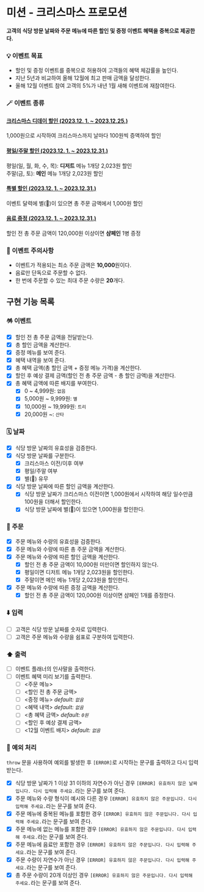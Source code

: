 # 미션 - 크리스마스 프로모션

<b>고객의 식당 방문 날짜와 주문 메뉴에 따른 할인 및 증정 이벤트 혜택을 중복으로 제공한다.</b>

### 💡 이벤트 목표

- 할인 및 증정 이벤트를 중복으로 허용하여 고객들의 혜택 체감률을 높인다.
- 지난 5년과 비교하여 올해 12월에 최고 판매 금액을 달성한다.
- 올해 12월 이벤트 참여 고객의 5%가 내년 1월 새해 이벤트에 재참여한다.

### 🪄 이벤트 종류

#### <u>크리스마스 디데이 할인 (2023.12. 1. ~ 2023.12.25.)</u>

1,000원으로 시작하여 크리스마스까지 날마다 100원씩 증액하여 할인

#### <u>평일/주말 할인 (2023.12. 1. ~ 2023.12.31.)</u>

평일(일, 월, 화, 수, 목): <b>디저트</b> 메뉴 1개당 2,023원 할인
<br />
주말(금, 토): <b>메인</b> 메뉴 1개당 2,023원 할인

#### <u>특별 할인 (2023.12. 1. ~ 2023.12.31.)</u>

이벤트 달력에 별(🌟)이 있으면 총 주문 금액에서 1,000원 할인

#### <u>음료 증정 (2023.12. 1. ~ 2023.12.31.)</u>

할인 전 총 주문 금액이 120,000원 이상이면 <b>샴페인</b> 1병 증정

### 🚨 이벤트 주의사항

- 이벤트가 적용되는 최소 주문 금액은 <b>10,000</b>원이다.
- 음료만 단독으로 주문할 수 없다.
- 한 번에 주문할 수 있는 최대 주문 수량은 <b>20</b>개다.

## 구현 기능 목록

### 🪅 이벤트

- [x] 할인 전 총 주문 금액을 전달받는다.
- [x] 총 할인 금액을 계산한다.
- [x] 증정 메뉴를 보여 준다.
- [x] 혜택 내역을 보여 준다.
- [x] 총 혜택 금액(총 할인 금액 + 증정 메뉴 가격)을 계산한다.
- [x] 할인 후 예상 결제 금액(할인 전 총 주문 금액 - 총 할인 금액)을 계산한다.
- [x] 총 혜택 금액에 따른 배지를 부여한다.
  - [x] 0 ~ 4,999원: `없음`
  - [x] 5,000원 ~ 9,999원: `별`
  - [x] 10,000원 ~ 19,999원: `트리`
  - [x] 20,000원 ~: `산타`

### 🗓️ 날짜

- [x] 식당 방문 날짜의 유효성을 검증한다.
- [x] 식당 방문 날짜를 구분한다.
  - [x] 크리스마스 이전/이후 여부
  - [x] 평일/주말 여부
  - [x] 별(🌟) 유무
- [x] 식당 방문 날짜에 따른 할인 금액을 계산한다.
  - [x] 식당 방문 날짜가 크리스마스 이전이면 1,000원에서 시작하여 해당 일수만큼 100원을 더해서 할인한다.
  - [x] 식당 방문 날짜에 별(🌟)이 있으면 1,000원을 할인한다.

### 📝 주문

- [x] 주문 메뉴와 수량의 유효성을 검증한다.
- [x] 주문 메뉴와 수량에 따른 총 주문 금액을 계산한다.
- [x] 주문 메뉴와 수량에 따른 할인 금액을 계산한다.
  - [x] 할인 전 총 주문 금액이 10,000원 미만이면 할인하지 않는다.
  - [x] 평일이면 디저트 메뉴 1개당 2,023원을 할인한다.
  - [x] 주말이면 메인 메뉴 1개당 2,023원을 할인한다.
- [x] 주문 메뉴와 수량에 따른 증정 금액을 계산한다.
  - [x] 할인 전 총 주문 금액이 120,000원 이상이면 샴페인 1개를 증정한다.

### ⬇️ 입력

- [ ] 고객은 식당 방문 날짜를 숫자로 입력한다.
- [ ] 고객은 주문 메뉴와 수량을 쉼표로 구분하여 입력한다.

### ⬆️ 출력

- [ ] 이벤트 플래너의 인사말을 출력한다.
- [ ] 이벤트 혜택 미리 보기를 출력한다.
  - [ ] <주문 메뉴>
  - [ ] <할인 전 총 주문 금액>
  - [ ] <증정 메뉴> _default: `없음`_
  - [ ] <혜택 내역> _default: `없음`_
  - [ ] <총 혜택 금액> _default: `0원`_
  - [ ] <할인 후 예상 결제 금액>
  - [ ] <12월 이벤트 배지> _default: `없음`_

### 🐛 예외 처리

`throw` 문을 사용하여 예외를 발생한 후 `[ERROR]`로 시작하는 문구를 출력하고 다시 입력받는다.

- [x] 식당 방문 날짜가 1 이상 31 이하의 자연수가 아닌 경우 `[ERROR] 유효하지 않은 날짜입니다. 다시 입력해 주세요.`라는 문구를 보여 준다.
- [x] 주문 메뉴와 수량 형식이 예시와 다른 경우 `[ERROR] 유효하지 않은 주문입니다. 다시 입력해 주세요.`라는 문구를 보여 준다.
- [x] 주문 메뉴에 중복된 메뉴를 포함한 경우 `[ERROR] 유효하지 않은 주문입니다. 다시 입력해 주세요.`라는 문구를 보여 준다.
- [x] 주문 메뉴에 없는 메뉴를 포함한 경우 `[ERROR] 유효하지 않은 주문입니다. 다시 입력해 주세요.`라는 문구를 보여 준다.
- [x] 주문 메뉴에 음료만 포함한 경우 `[ERROR] 유효하지 않은 주문입니다. 다시 입력해 주세요.`라는 문구를 보여 준다.
- [x] 주문 수량이 자연수가 아닌 경우 `[ERROR] 유효하지 않은 주문입니다. 다시 입력해 주세요.`라는 문구를 보여 준다.
- [x] 총 주문 수량이 20개 이상인 경우 `[ERROR] 유효하지 않은 주문입니다. 다시 입력해 주세요.`라는 문구를 보여 준다.
